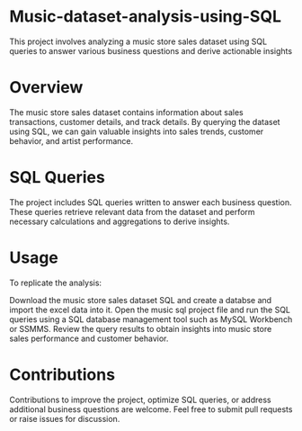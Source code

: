 # Music-dataset-analysis-using-SQL
This project involves analyzing a music store sales dataset using SQL queries to answer various business questions and derive actionable insights

# Overview
The music store sales dataset contains information about sales transactions, customer details, and track details. By querying the dataset using SQL, we can gain valuable insights into sales trends, customer behavior, and artist performance.

# SQL Queries
The project includes SQL queries written to answer each business question. These queries retrieve relevant data from the dataset and perform necessary calculations and aggregations to derive insights.

# Usage
To replicate the analysis:

Download the music store sales dataset SQL  and create a databse and import the excel data into it.
Open the music sql project file and run the SQL queries using a SQL database management tool such as MySQL Workbench or SSMMS.
Review the query results to obtain insights into music store sales performance and customer behavior.

# Contributions
Contributions to improve the project, optimize SQL queries, or address additional business questions are welcome. Feel free to submit pull requests or raise issues for discussion.

